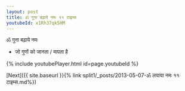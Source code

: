 ```yaml
---
layout: post
title: ॐ गुना बढ़ाये नमः ११ टाइम्स
youtubeId: x1Rh37qk5HM
---
```

 
 
 ॐ गुना बढ़ाये नमः  
 
 -  जो गुणों को जानता / मापता है 
 
  
 
  
 
 
 
 
 
 


{% include youtubePlayer.html id=page.youtubeId %}
 
[Next]({{ site.baseurl }}{% link  split1/_posts/2013-05-07-ॐ लयाया नमः ११ टाइम्स.md%})
 
